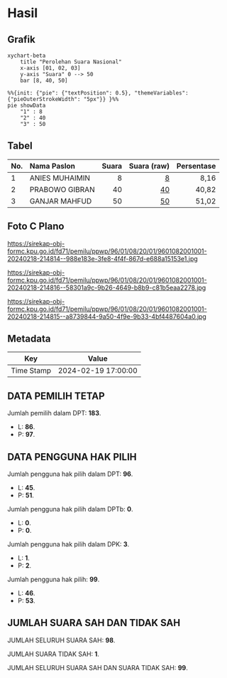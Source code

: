 # Hasil

## Grafik

```mermaid
xychart-beta
    title "Perolehan Suara Nasional"
    x-axis [01, 02, 03]
    y-axis "Suara" 0 --> 50
    bar [8, 40, 50]
```

```mermaid
%%{init: {"pie": {"textPosition": 0.5}, "themeVariables": {"pieOuterStrokeWidth": "5px"}} }%%
pie showData
    "1" : 8
    "2" : 40
    "3" : 50
```

## Tabel

| No. | Nama Paslon    | Suara | Suara (raw) | Persentase |
|:--- |:-------------- | -----:| -----------:| ----------:|
| 1   | ANIES MUHAIMIN | 8     | [8][p-1]    | 8,16       |
| 2   | PRABOWO GIBRAN | 40    | [40][p-2]   | 40,82      |
| 3   | GANJAR MAHFUD  | 50    | [50][p-3]   | 51,02      |


[p-1]: https://github.com/gigit-pemilu/pemilu-2024/blob/main/pilpres/hitung-suara/sub/96-papua-barat-daya/sub/01-sorong/sub/08-klamono/sub/2001-klawana-kec-klamono/sub/001-tps/sub/paslon-1.txt
[p-2]: https://github.com/gigit-pemilu/pemilu-2024/blob/main/pilpres/hitung-suara/sub/96-papua-barat-daya/sub/01-sorong/sub/08-klamono/sub/2001-klawana-kec-klamono/sub/001-tps/sub/paslon-2.txt
[p-3]: https://github.com/gigit-pemilu/pemilu-2024/blob/main/pilpres/hitung-suara/sub/96-papua-barat-daya/sub/01-sorong/sub/08-klamono/sub/2001-klawana-kec-klamono/sub/001-tps/sub/paslon-3.txt

## Foto C Plano

https://sirekap-obj-formc.kpu.go.id/fd71/pemilu/ppwp/96/01/08/20/01/9601082001001-20240218-214814--988e183e-3fe8-4f4f-867d-e688a15153e1.jpg

https://sirekap-obj-formc.kpu.go.id/fd71/pemilu/ppwp/96/01/08/20/01/9601082001001-20240218-214816--58301a9c-9b26-4649-b8b9-c81b5eaa2278.jpg

https://sirekap-obj-formc.kpu.go.id/fd71/pemilu/ppwp/96/01/08/20/01/9601082001001-20240218-214815--a8739844-9a50-4f9e-9b33-4bf4487604a0.jpg


## Metadata

| Key        | Value               |
| ---------- | ------------------- |
| Time Stamp | 2024-02-19 17:00:00 |


## DATA PEMILIH TETAP

Jumlah pemilih dalam DPT: **183**.
 * L: **86**.
 * P: **97**.

## DATA PENGGUNA HAK PILIH

Jumlah pengguna hak pilih dalam DPT: **96**.
 * L: **45**.
 * P: **51**.

Jumlah pengguna hak pilih dalam DPTb: **0**.
 * L: **0**.
 * P: **0**.

Jumlah pengguna hak pilih dalam DPK: **3**.
 * L: **1**.
 * P: **2**.

Jumlah pengguna hak pilih: **99**.
 * L: **46**.
 * P: **53**.

## JUMLAH SUARA SAH DAN TIDAK SAH

JUMLAH SELURUH SUARA SAH: **98**.

JUMLAH SUARA TIDAK SAH: **1**.

JUMLAH SELURUH SUARA SAH DAN SUARA TIDAK SAH: **99**.


